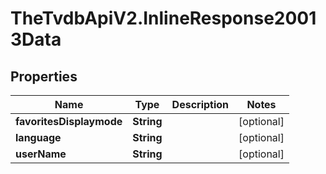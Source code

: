 # TheTvdbApiV2.InlineResponse20013Data

## Properties
Name | Type | Description | Notes
------------ | ------------- | ------------- | -------------
**favoritesDisplaymode** | **String** |  | [optional] 
**language** | **String** |  | [optional] 
**userName** | **String** |  | [optional] 


